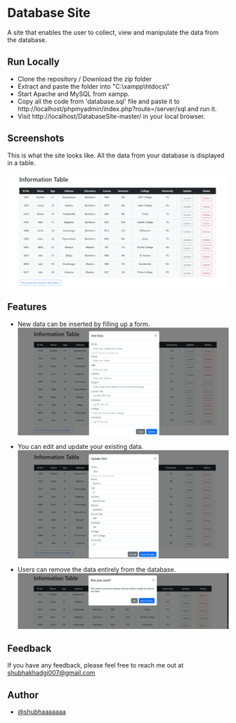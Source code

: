 
# Database Site

A site that enables the user to collect, view and manipulate the data from the database.

## Run Locally

- Clone the repository / Download the zip folder 
- Extract and paste the folder into "C:\xampp\htdocs\\"
- Start Apache and MySQL from xampp.
- Copy all the code from 'database.sql' file and paste it to http://localhost/phpmyadmin/index.php?route=/server/sql and run it.
- Visit http://localhost/DatabaseSite-master/ in your local browser.





## Screenshots
This is what the site looks like. All the data from your database is displayed in a table.

![App Screenshot](https://github.com/shubhaaaaaaa/DatabaseSite/blob/master/screenshots/Screenshot%202022-07-24%20191955.png?raw=true)


## Features

- New data can be inserted by filling up a form.
![App Screenshot](https://github.com/shubhaaaaaaa/DatabaseSite/blob/master/screenshots/add.png?raw=true)

- You can edit and update your existing data.
![App Screenshot](https://github.com/shubhaaaaaaa/DatabaseSite/blob/master/screenshots/update.png?raw=true)

- Users can remove the data entirely from the database.
![App Screenshot](https://github.com/shubhaaaaaaa/DatabaseSite/blob/master/screenshots/delete.png?raw=true)



## Feedback

If you have any feedback, please feel free to reach me out at shubhakhadgi007@gmail.com


## Author

- [@shubhaaaaaaa](https://www.github.com/shubhaaaaaaa)

